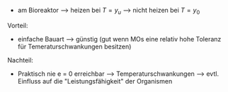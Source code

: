 - am Bioreaktor
--> heizen bei $T = y_{u}$
--> nicht heizen bei $T = y_{0}$ 

Vorteil: 
- einfache Bauart --> günstig (gut wenn MOs eine relativ hohe Toleranz für Temeraturschwankungen besitzen)

Nachteil:
- Praktisch nie e = 0 erreichbar --> Temperaturschwankungen --> evtl. Einfluss auf die "Leistungsfähigkeit" der Organismen